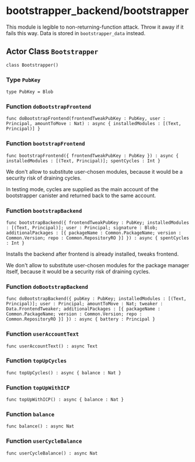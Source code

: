 # bootstrapper_backend/bootstrapper
This module is legible to non-returning-function attack. Throw it away if it fails this way.
Data is stored in `bootstrapper_data` instead.

## Actor Class `Bootstrapper`

``` motoko no-repl
class Bootstrapper()
```


### Type `PubKey`
``` motoko no-repl
type PubKey = Blob
```



### Function `doBootstrapFrontend`
``` motoko no-repl
func doBootstrapFrontend(frontendTweakPubKey : PubKey, user : Principal, amountToMove : Nat) : async { installedModules : [(Text, Principal)] }
```



### Function `bootstrapFrontend`
``` motoko no-repl
func bootstrapFrontend({ frontendTweakPubKey : PubKey }) : async { installedModules : [(Text, Principal)]; spentCycles : Int }
```

We don't allow to substitute user-chosen modules, because it would be a security risk of draining cycles.

In testing mode, cycles are supplied as the main account of the bootstrapper canister
and returned back to the same account.


### Function `bootstrapBackend`
``` motoko no-repl
func bootstrapBackend({ frontendTweakPubKey : PubKey; installedModules : [(Text, Principal)]; user : Principal; signature : Blob; additionalPackages : [{ packageName : Common.PackageName; version : Common.Version; repo : Common.RepositoryRO }] }) : async { spentCycles : Int }
```

Installs the backend after frontend is already installed, tweaks frontend.

We don't allow to substitute user-chosen modules for the package manager itself,
because it would be a security risk of draining cycles.


### Function `doBootstrapBackend`
``` motoko no-repl
func doBootstrapBackend({ pubKey : PubKey; installedModules : [(Text, Principal)]; user : Principal; amountToMove : Nat; tweaker : Data.FrontendTweaker; additionalPackages : [{ packageName : Common.PackageName; version : Common.Version; repo : Common.RepositoryRO }] }) : async { battery : Principal }
```



### Function `userAccountText`
``` motoko no-repl
func userAccountText() : async Text
```



### Function `topUpCycles`
``` motoko no-repl
func topUpCycles() : async { balance : Nat }
```



### Function `topUpWithICP`
``` motoko no-repl
func topUpWithICP() : async { balance : Nat }
```



### Function `balance`
``` motoko no-repl
func balance() : async Nat
```



### Function `userCycleBalance`
``` motoko no-repl
func userCycleBalance() : async Nat
```

